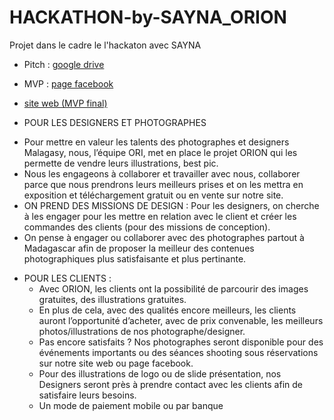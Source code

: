 # HACKATHON-by-SAYNA_ORION
Projet dans le cadre le l'hackaton avec SAYNA 
* Pitch : [google drive](https://drive.google.com/drive/folders/1UUyDlI3AfhQQ8USR-RUArCwFMsaVCeUR?usp=sharing)
* MVP : [page facebook](https://web.facebook.com/profile.php?id=100094705453905)
* [site web (MVP final)](http://orion.infinityfreeapp.com/)

* POUR LES DESIGNERS ET PHOTOGRAPHES
+ Pour mettre en valeur les talents des photographes et designers Malagasy, nous, l’équipe ORI, met en place le projet ORION qui les permette de vendre leurs illustrations, best pic.
+ Nous les engageons à collaborer et travailler avec nous,  collaborer parce que nous prendrons leurs meilleurs prises et on les mettra en  exposition et téléchargement gratuit ou en vente sur notre site.
+ ON PREND DES MISSIONS DE DESIGN : Pour les designers, on cherche à les engager pour les mettre en relation avec le client et créer les commandes des clients (pour des missions de conception).
+ On pense à engager ou collaborer avec des photographes partout à Madagascar afin de proposer la meilleur des contenues photographiques plus satisfaisante et plus pertinante.
* POUR LES CLIENTS :
  + Avec ORION, les clients ont la possibilité de parcourir des images gratuites, des illustrations gratuites. 
  + En plus de cela, avec des qualités encore meilleurs, les clients auront l’opportunité d’acheter, avec de prix convenable, les meilleurs photos/illustrations de nos photographe/designer.
  +	Pas encore satisfaits ? Nos photographes seront disponible pour des événements importants ou des séances shooting sous réservations sur notre site web ou page facebook. 
  +	Pour des illustrations de logo ou de slide présentation, nos Designers seront près à prendre contact avec les clients afin de satisfaire leurs besoins.
  +	Un mode de paiement mobile ou par banque
